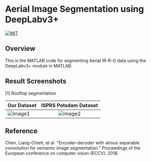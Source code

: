# Aerial Image Segmentation using DeepLabv3+

[![MIT](https://img.shields.io/badge/license-MIT-brightgreen.svg)](https://github.com/kritiksoman/Rooftop-Segmentation/blob/master/LICENSE)

## Overview
This is the MATLAB code for segmenting Aerial IR-R-G data using the DeepLabv3+ module in MATLAB.


## Result Screenshots
[1] Rooftop segmentation<br/>

| Our Dataset | ISPRS Potsdam Dataset|
| ------------- |:-------------:| 
|![image1](https://github.com/kritiksoman/Rooftop-Segmentation/blob/master/results/Rooftop_1.png)| ![image2](https://github.com/kritiksoman/Rooftop-Segmentation/blob/master/results/Rooftop_2.png) |

## Reference
Chen, Liang-Chieh, et al. "Encoder-decoder with atrous separable convolution for semantic image segmentation." Proceedings of the European conference on computer vision (ECCV). 2018.
